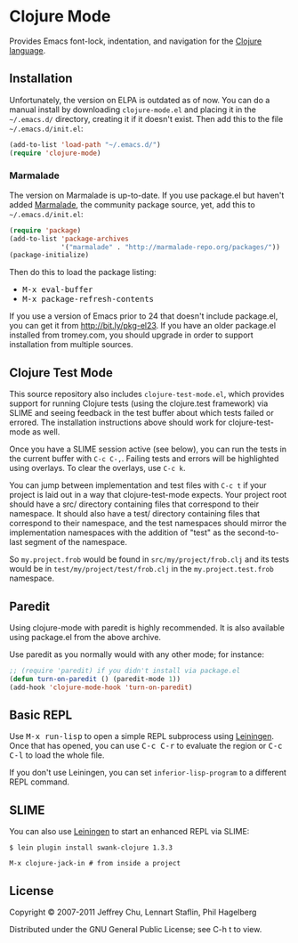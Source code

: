 # Clojure Mode

Provides Emacs font-lock, indentation, and navigation for the
[Clojure language](http://clojure.org).

## Installation

Unfortunately, the version on ELPA is outdated as of now. You can do a manual
install by downloading `clojure-mode.el` and placing it in the
`~/.emacs.d/` directory, creating it if it doesn't exist. Then add
this to the file `~/.emacs.d/init.el`:

```lisp
(add-to-list 'load-path "~/.emacs.d/")
(require 'clojure-mode)
```

### Marmalade

The version on Marmalade is up-to-date. If you use package.el but haven't added
[Marmalade](http://marmalade-repo.org), the community package source,
yet, add this to `~/.emacs.d/init.el`:

```lisp
(require 'package)
(add-to-list 'package-archives
             '("marmalade" . "http://marmalade-repo.org/packages/"))
(package-initialize)
```

Then do this to load the package listing:

* <kbd>M-x eval-buffer</kbd>
* <kbd>M-x package-refresh-contents</kbd>

If you use a version of Emacs prior to 24 that doesn't include
package.el, you can get it from http://bit.ly/pkg-el23. If you have an
older package.el installed from tromey.com, you should upgrade in
order to support installation from multiple sources.

## Clojure Test Mode

This source repository also includes `clojure-test-mode.el`, which
provides support for running Clojure tests (using the clojure.test
framework) via SLIME and seeing feedback in the test buffer about
which tests failed or errored. The installation instructions above
should work for clojure-test-mode as well.

Once you have a SLIME session active (see below), you can run the
tests in the current buffer with `C-c C-,`. Failing tests and errors
will be highlighted using overlays. To clear the overlays, use `C-c k`.

You can jump between implementation and test files with `C-c t` if
your project is laid out in a way that clojure-test-mode expects. Your
project root should have a src/ directory containing files that
correspond to their namespace. It should also have a test/ directory
containing files that correspond to their namespace, and the test
namespaces should mirror the implementation namespaces with the
addition of "test" as the second-to-last segment of the namespace.

So `my.project.frob` would be found in `src/my/project/frob.clj` and
its tests would be in `test/my/project/test/frob.clj` in the
`my.project.test.frob` namespace.

## Paredit

Using clojure-mode with paredit is highly recommended. It is also
available using package.el from the above archive.

Use paredit as you normally would with any other mode; for instance:

```lisp
;; (require 'paredit) if you didn't install via package.el
(defun turn-on-paredit () (paredit-mode 1))
(add-hook 'clojure-mode-hook 'turn-on-paredit)
```

## Basic REPL

Use <kbd>M-x run-lisp</kbd> to open a simple REPL subprocess using
[Leiningen](http://github.com/technomancy/leiningen). Once that has
opened, you can use <kbd>C-c C-r</kbd> to evaluate the region or
<kbd>C-c C-l</kbd> to load the whole file.

If you don't use Leiningen, you can set `inferior-lisp-program` to
a different REPL command.

## SLIME

You can also use [Leiningen](http://github.com/technomancy/leiningen)
to start an enhanced REPL via SLIME:

    $ lein plugin install swank-clojure 1.3.3
    
    M-x clojure-jack-in # from inside a project

## License

Copyright © 2007-2011 Jeffrey Chu, Lennart Staflin, Phil Hagelberg

Distributed under the GNU General Public License; see C-h t to view.

